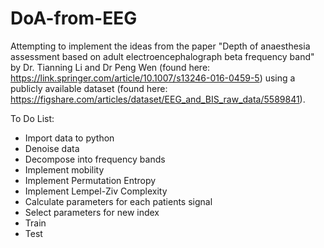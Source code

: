 # DoA-from-EEG
Attempting to implement the ideas from the paper "Depth of anaesthesia assessment based on adult
electroencephalograph beta frequency band" by Dr. Tianning Li and Dr Peng Wen (found here: https://link.springer.com/article/10.1007/s13246-016-0459-5) using a publicly available dataset (found here: https://figshare.com/articles/dataset/EEG_and_BIS_raw_data/5589841). 

To Do List:
* Import data to python
* Denoise data
* Decompose into frequency bands
* Implement mobility
* Implement Permutation Entropy
* Implement Lempel-Ziv Complexity
* Calculate parameters for each patients signal
* Select parameters for new index
* Train
* Test
